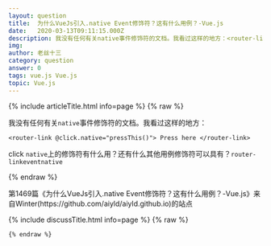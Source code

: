 ```yaml
---
layout: question
title:  为什么VueJs引入.native Event修饰符？这有什么用例？-Vue.js
date:   2020-03-13T09:11:15.000Z
description: 我没有任何有关native事件修饰符的文档。我看过这样的地方：<router-link \`click.native="pressThis()"> Pr...
img: 
author: 老丝十三
category: question
answer: 0
tags: vue.js Vue.js
topic: Vue.js
---
```

<div class="article-root">
  <div class="article">
    {% include articleTitle.html info=page %}
    {% raw %}
    <div class="article-content"><p><font style="vertical-align: inherit;"><font style="vertical-align: inherit;">我没有任何有关</font></font><code>native</code><font style="vertical-align: inherit;"><font style="vertical-align: inherit;">事件修饰符的</font><font style="vertical-align: inherit;">文档</font><font style="vertical-align: inherit;">。</font><font style="vertical-align: inherit;">我看过这样的地方：</font></font></p>

<pre><code>&lt;router-link @click.native="pressThis()"&gt; Press here &lt;/router-link&gt;
</code></pre>

<p><font style="vertical-align: inherit;"><font style="vertical-align: inherit;">click </font></font><code>native</code><font style="vertical-align: inherit;"><font style="vertical-align: inherit;">上</font><font style="vertical-align: inherit;">的</font><font style="vertical-align: inherit;">修饰符有</font><font style="vertical-align: inherit;">什么用</font><font style="vertical-align: inherit;">？</font><font style="vertical-align: inherit;">还有什么其他用例</font><font style="vertical-align: inherit;">修饰符可以具有？</font></font><code>router-link</code><font style="vertical-align: inherit;"></font><code>event</code><font style="vertical-align: inherit;"></font><code>native</code><font style="vertical-align: inherit;"></font></p></div>
    {% endraw %}
  </div>
  <p class="winter_mark">第1469篇《为什么VueJs引入.native Event修饰符？这有什么用例？-Vue.js》来自Winter(https://github.com/aiyld/aiyld.github.io)的站点</p>
  <div class="discuss-wrapper">
    {% include discussTitle.html info=page %}
    {% raw %}
    
    {% endraw %}
  </div>
<div>
